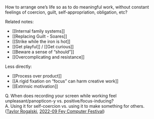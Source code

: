 How to arrange one’s life so as to do meaningful work, without constant feelings of coercion, guilt, self-appropriation, obligation, etc?

Related notes:

- [[Internal family systems]]
- [[Replacing Guilt - Soares]]
- [[Strike while the iron is hot]]
- [[Get playful]] / [[Get curious]]
- [[Beware a sense of “should”]]
- [[Overcomplicating and resistance]]

Less directly:

- [[Process over product]]
- [[A rigid fixation on “focus” can harm creative work]]
- [[Extrinsic motivation]]

Q. When does recording your screen while working feel unpleasant/panopticon-y vs. positive/focus-inducing?  
A. Using it for self-coercion vs. using it to make something for others. ([Taylor Rogalski](https://notes.andymatuschak.org/Taylor_Rogalski), [2022-09 Fey Computer Festival](https://notes.andymatuschak.org/2022-09_Fey_Computer_Festival))